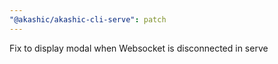 ```yaml
---
"@akashic/akashic-cli-serve": patch
---
```


Fix to display modal when Websocket is disconnected in serve